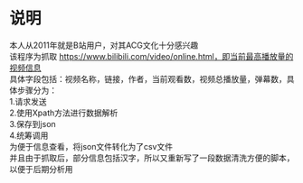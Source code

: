 # 说明
本人从2011年就是B站用户，对其ACG文化十分感兴趣<br>
该程序为抓取 https://www.bilibili.com/video/online.html，即当前最高播放量的视频信息<br>
具体字段包括：视频名称，链接，作者，当前观看数，视频总播放量，弹幕数，具体步骤分为：<br>
1.请求发送<br>
2.使用Xpath方法进行数据解析<br>
3.保存到json<br>
4.统筹调用<br>
为便于信息查看，将json文件转化为了csv文件<br>
并且由于抓取后，部分信息包括汉字，所以又重新写了一段数据清洗方便的脚本，以便于后期分析用<br>
